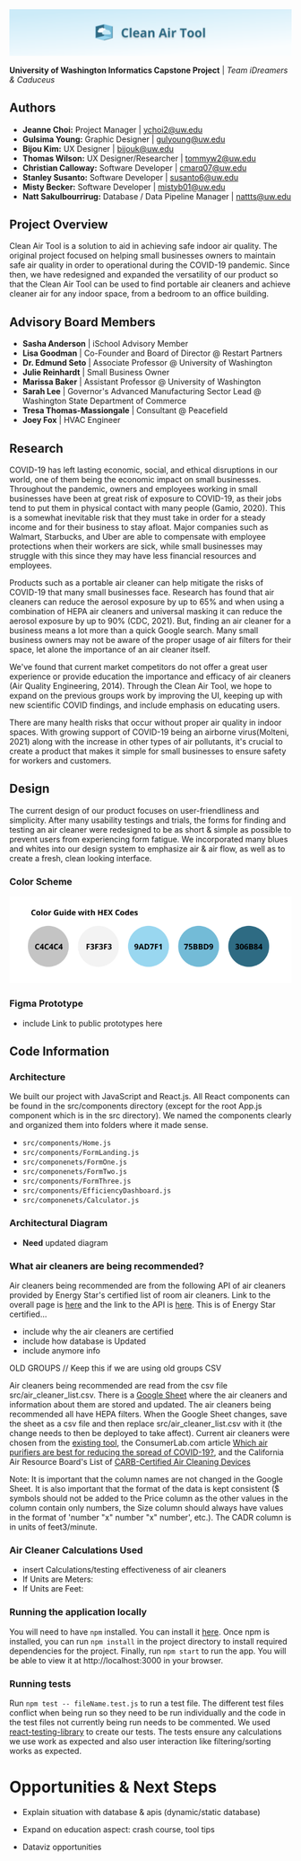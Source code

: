 <img src=readme_images/fixed_cleanAirToolLogo.png>

**University of Washington Informatics Capstone Project** | 
_Team iDreamers & Caduceus_

## Authors

- **Jeanne Choi:** Project Manager | ychoi2@uw.edu
- **Gulsima Young:** Graphic Designer | gulyoung@uw.edu
- **Bijou Kim:** UX Designer | bijouk@uw.edu
- **Thomas Wilson:** UX Designer/Researcher | tommyw2@uw.edu
- **Christian Calloway:** Software Developer | cmarq07@uw.edu
- **Stanley Susanto:** Software Developer | susanto6@uw.edu
- **Misty Becker:** Software Developer | mistyb01@uw.edu
- **Natt Sakulbourrirug:** Database / Data Pipeline Manager | nattts@uw.edu

## Project Overview
Clean Air Tool is a solution to aid in achieving safe indoor air quality. The original project focused on helping small businesses owners to maintain safe air quality in order to operational during the COVID-19 pandemic. Since then, we have redesigned and expanded the versatility of our product so that the Clean Air Tool can be used to find portable air cleaners and achieve cleaner air for any indoor space, from a bedroom to an office building.

## Advisory Board Members
- **Sasha Anderson** | iSchool Advisory Member 
- **Lisa Goodman** | Co-Founder and Board of Director @ Restart Partners
- **Dr. Edmund Seto** | Associate Professor @ University of Washington
- **Julie Reinhardt** | Small Business Owner
- **Marissa Baker** | Assistant Professor @ University of Washington
- **Sarah Lee** | Governor's Advanced Manufacturing Sector Lead @ Washington State Department of Commerce
- **Tresa Thomas-Massiongale** | Consultant @ Peacefield
- **Joey Fox** | HVAC Engineer

## Research
COVID-19 has left lasting economic, social, and ethical disruptions in our world, one of them being the economic impact on small businesses. Throughout the pandemic, owners and employees working in small businesses have been at great risk of exposure to COVID-19, as their jobs tend to put them in physical contact with many people (Gamio, 2020). This is a somewhat inevitable risk that they must take in order for a steady income and for their business to stay afloat. Major companies such as Walmart, Starbucks, and Uber are able to compensate with employee protections when their workers are sick, while small businesses may struggle with this since they may have less financial resources and employees.

Products such as a portable air cleaner can help mitigate the risks of COVID-19 that many small businesses face. Research has found that air cleaners can reduce the aerosol exposure by up to 65% and when using a combination of HEPA air cleaners and universal masking it can reduce the aerosol exposure by up to 90% (CDC, 2021). But, finding an air cleaner for a business means a lot more than a quick Google search. Many small business owners may not be aware of the proper usage of air filters for their space, let alone the importance of an air cleaner itself.

We've found that current market competitors do not offer a great user experience or provide education the importance and efficacy of air cleaners (Air Quality Engineering, 2014). Through the Clean Air Tool, we hope to expand on the previous groups work by improving the UI, keeping up with new scientific COVID findings, and include emphasis on educating users.

There are many health risks that occur without proper air quality in indoor spaces. With growing support of COVID-19 being an airborne virus(Molteni, 2021) along with the increase in other types of air pollutants, it's crucial to create a product that makes it simple for small businesses to ensure safety for workers and customers.

## Design
The current design of our product focuses on user-friendliness and simplicity. After many usability testings and trials, the forms for finding and testing an air cleaner were redesigned to be as short & simple as possible to prevent users from experiencing form fatigue. We incorporated many blues and whites into our design system to emphasize air & air flow, as well as to create a fresh, clean looking interface.

### Color Scheme
<img src=readme_images/colorGuide.png>

### Figma Prototype 
- include Link to public prototypes here


## Code Information
### Architecture
We built our project with JavaScript and React.js. All React components can be found in the src/components directory (except for the root App.js component which is in the src directory). We named the components clearly and organized them into folders where it made sense.

- `src/components/Home.js`
- `src/components/FormLanding.js`
- `src/componenets/FormOne.js`
- `src/componenets/FormTwo.js`
- `src/components/FormThree.js`
- `src/components/EfficiencyDashboard.js`
- `src/componenets/Calculator.js` 


### Architectural Diagram
- **Need** updated diagram

### What air cleaners are being recommended?

Air cleaners being recommended are from the following API of air cleaners provided by Energy Star's certified list of room air cleaners. Link to the overall page is [here](https://www.energystar.gov/productfinder/product/certified-room-air-cleaners/results) and the link to the API is [here](https://dev.socrata.com/foundry/data.energystar.gov/jmck-i55n). This is of Energy Star certified...
- include why the air cleaners are certified
- include how database is Updated
- include anymore info 


OLD GROUPS // Keep this if we are using old groups CSV

Air cleaners being recommended are read from the csv file src/air_cleaner_list.csv. There is a [Google Sheet](https://docs.google.com/spreadsheets/d/13sPIFx85lZRDi4NUUka7anrnjawND3cdsc1KKrWKu-w/edit?usp=sharing) where the air cleaners and information about them are stored and updated. The air cleaners being recommended all have HEPA filters. When the Google Sheet changes, save the sheet as a csv file and then replace src/air_cleaner_list.csv with it (the change needs to then be deployed to take affect). Current air cleaners were chosen from the [existing tool](https://docs.google.com/spreadsheets/d/1NEhk1IEdbEi_b3wa6gI_zNs8uBJjlSS-86d4b7bW098/edit#gid=1882881703), the ConsumerLab.com article [Which air purifiers are best for reducing the spread of COVID-19?](https://www.consumerlab.com/answers/portable-air-cleaner/air-purifier/), and the California Air Resource Board's List of [CARB-Certified Air Cleaning Devices](https://ww2.arb.ca.gov/list-carb-certified-air-cleaning-devices)

Note: It is important that the column names are not changed in the Google Sheet. It is also important that the format of the data is kept consistent ($ symbols should not be added to the Price column as the other values in the column contain only numbers, the Size column should always have values in the format of 'number "x" number "x" number', etc.). The CADR column is in units of feet3/minute.



### Air Cleaner Calculations Used
- insert Calculations/testing effectiveness of air cleaners
- If Units are Meters:
- If Units are Feet:

### Running the application locally

You will need to have `npm` installed. You can install it [here](https://docs.npmjs.com/getting-started/). Once npm is installed, you can run `npm install` in the project directory to install required dependencies for the project. Finally, run `npm start` to run the app. You will be able to view it at http://localhost:3000 in your browser.


### Running tests
Run `npm test -- fileName.test.js` to run a test file. The different test files conflict when being run so they need to be run individually and the code in the test files not currently being run needs to be commented. We used [react-testing-library](https://testing-library.com/docs/react-testing-library/intro/) to create our tests. The tests ensure any calculations we use work as expected and also user interaction like filtering/sorting works as expected.



# Opportunities & Next Steps
- Explain situation with database & apis (dynamic/static database)

- Expand on education aspect: crash course, tool tips
- Dataviz opportunities 
